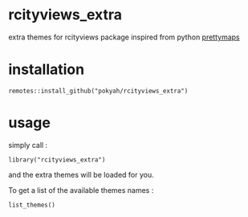 # rcityviews_extra

extra themes for rcityviews package inspired from python [prettymaps](https://github.com/marceloprates/prettymaps/)

# installation

```{r}
remotes::install_github("pokyah/rcityviews_extra")
```

# usage

simply call :

```{r}
library("rcityviews_extra")
```
and the extra themes will be loaded for you.

To get a list of the available themes names : 

```{r}
list_themes()
```